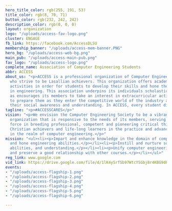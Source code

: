 ```yaml
---
hero_title_color: rgb(255, 191, 53)
title_color: rgb(8, 70, 71)
button_color: rgb(232, 242, 242)
description_color: rgb(0, 0, 0)
layout: organization
logo: "/uploads/access-fav-logo.png"
cluster: ENGAGE
fb_link: https://facebook.com/AccessDLSU
membership_banner: "/uploads/access-mem-banner.PNG"
hero_bg: "/uploads/access-web-bg.png"
main_pub: "/uploads/access-main-pub.png"
fav_logo: "/uploads/access-logo.png"
complete_name: Association of Computer Engineering Students
abbr: ACCESS
about_us: "<p>ACCESS is a professional organization of Computer Engineering students
  who strive to be Lasallian achievers. This organization offers academic and career-related
  activities in order for students to develop their skills and hone their abilities
  in engineering. This association underpins its individuals scholastically as well
  as encourages its members to take an interest in extracurricular activities so as
  to prepare them as they enter the competitive world of the industry all while nurturing
  their social awareness and understanding. In ACCESS, every student discovers a family!</p>"
tagline: "<p>#ACCESSCARES</p>"
vision: "<p>We envision the Computer Engineering Society to be a vibrant and growing
  organization that is responsive to the needs of its members, serving as a moving
  force in breeding professional, competent and pioneering critical thinkers who are
  Christian achievers and life-long learners in the practice and advancement of technology
  in the realm of computer engineering.</p>"
mission: "<ul><li><p>Impart and enhance knowledge in the domain of computer engineering.</p></li><li><p>Expand
  and hone engineering abilities.</p></li><li><p>Instill and nurture social awareness,
  abilities, and understanding.</p></li><li><p>Unify computer engineering students
  and preserve a good relationship with other courses.</p></li></ul>"
reg_link: www.google.com
vid_link: https://drive.google.com/file/d/1lK4ySrfSb97WtcYSGbj8r4KBG9dPVVoO/preview
events:
- "/uploads/access-flagship-1.png"
- "/uploads/access-flagship-2.png"
- "/uploads/access-flagship-3.png"
- "/uploads/access-flagship-4.png"
- "/uploads/access-flagship-5.png"
- "/uploads/access-flagship-6.png"

---
```

